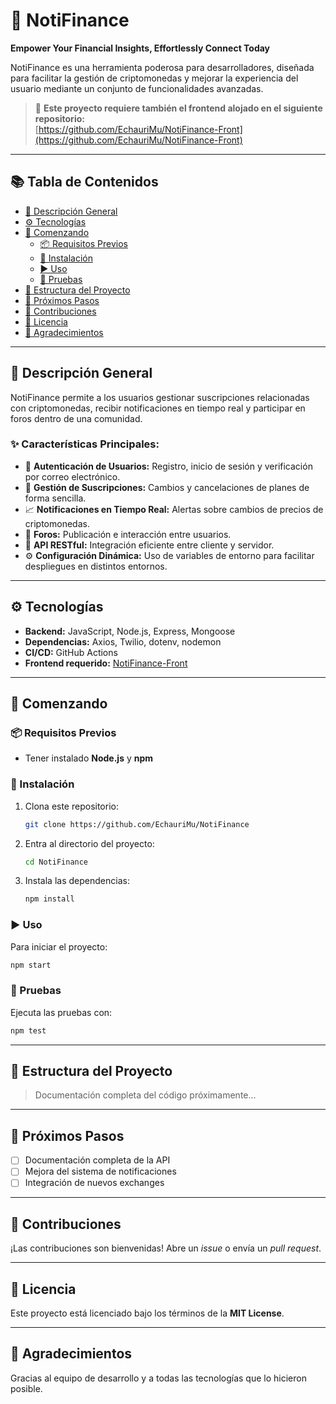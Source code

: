 # 🚀 NotiFinance

**Empower Your Financial Insights, Effortlessly Connect Today**

NotiFinance es una herramienta poderosa para desarrolladores, diseñada para facilitar la gestión de criptomonedas y mejorar la experiencia del usuario mediante un conjunto de funcionalidades avanzadas.

> 🔗 **Este proyecto requiere también el frontend alojado en el siguiente repositorio:**  
> [https://github.com/EchauriMu/NotiFinance-Front](https://github.com/EchauriMu/NotiFinance-Front)

---

## 📚 Tabla de Contenidos

- [📝 Descripción General](#descripción-general)
- [⚙️ Tecnologías](#tecnologías)
- [🚀 Comenzando](#comenzando)
  - [📦 Requisitos Previos](#requisitos-previos)
  - [🔧 Instalación](#instalación)
  - [▶️ Uso](#uso)
  - [🧪 Pruebas](#pruebas)
- [📁 Estructura del Proyecto](#estructura-del-proyecto)
- [🔮 Próximos Pasos](#próximos-pasos)
- [🤝 Contribuciones](#contribuciones)
- [🪪 Licencia](#licencia)
- [🙏 Agradecimientos](#agradecimientos)

---

## 📝 Descripción General

NotiFinance permite a los usuarios gestionar suscripciones relacionadas con criptomonedas, recibir notificaciones en tiempo real y participar en foros dentro de una comunidad.  

### ✨ Características Principales:

- 🔐 **Autenticación de Usuarios:** Registro, inicio de sesión y verificación por correo electrónico.
- 📅 **Gestión de Suscripciones:** Cambios y cancelaciones de planes de forma sencilla.
- 📈 **Notificaciones en Tiempo Real:** Alertas sobre cambios de precios de criptomonedas.
- 💬 **Foros:** Publicación e interacción entre usuarios.
- 🔗 **API RESTful:** Integración eficiente entre cliente y servidor.
- ⚙ **Configuración Dinámica:** Uso de variables de entorno para facilitar despliegues en distintos entornos.

---

## ⚙️ Tecnologías

- **Backend:** JavaScript, Node.js, Express, Mongoose
- **Dependencias:** Axios, Twilio, dotenv, nodemon
- **CI/CD:** GitHub Actions
- **Frontend requerido:** [NotiFinance-Front](https://github.com/EchauriMu/NotiFinance-Front)

---

## 🚀 Comenzando

### 📦 Requisitos Previos

- Tener instalado **Node.js** y **npm**

### 🔧 Instalación

1. Clona este repositorio:
   ```bash
   git clone https://github.com/EchauriMu/NotiFinance
   ```

2. Entra al directorio del proyecto:
   ```bash
   cd NotiFinance
   ```

3. Instala las dependencias:
   ```bash
   npm install
   ```

### ▶️ Uso

Para iniciar el proyecto:
```bash
npm start
```

### 🧪 Pruebas

Ejecuta las pruebas con:
```bash
npm test
```

---

## 📁 Estructura del Proyecto

> Documentación completa del código próximamente...

---

## 🔮 Próximos Pasos

- [ ] Documentación completa de la API
- [ ] Mejora del sistema de notificaciones
- [ ] Integración de nuevos exchanges

---

## 🤝 Contribuciones

¡Las contribuciones son bienvenidas! Abre un *issue* o envía un *pull request*.

---

## 🪪 Licencia

Este proyecto está licenciado bajo los términos de la **MIT License**.

---

## 🙏 Agradecimientos

Gracias al equipo de desarrollo y a todas las tecnologías que lo hicieron posible.
